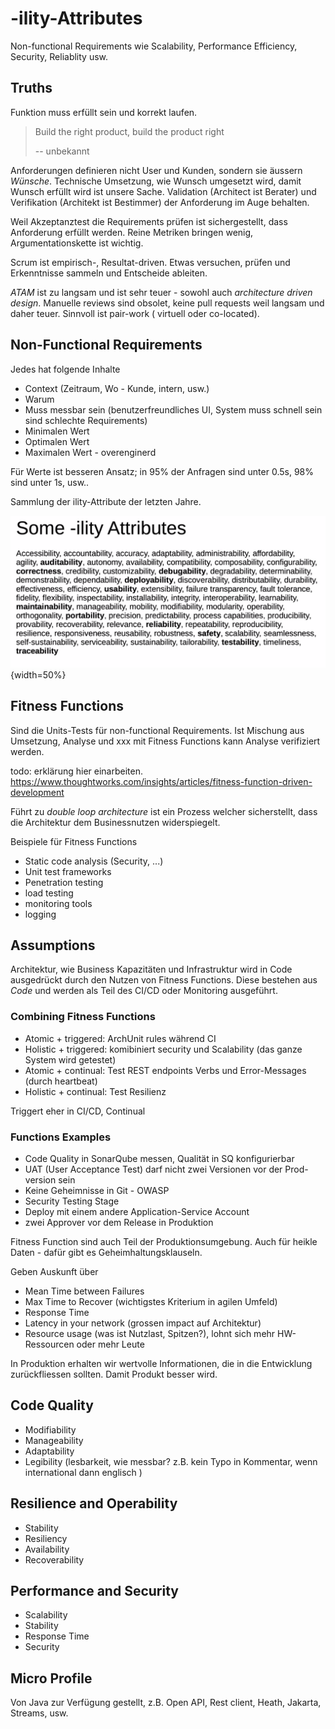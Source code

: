 # -ility-Attributes

Non-functional Requirements wie Scalability, Performance Efficiency, Security, Reliablity usw.

## Truths

Funktion muss erfüllt sein und korrekt laufen.

> Build the right product, build the product right
>
> -- unbekannt

Anforderungen definieren nicht User und Kunden, sondern sie äussern *Wünsche*. Technische Umsetzung,
wie Wunsch umgesetzt wird, damit Wunsch erfüllt wird ist unsere Sache. Validation (Architect ist
Berater) und Verifikation (Architekt ist Bestimmer) der Anforderung im Auge behalten.

Weil Akzeptanztest die Requirements prüfen ist sichergestellt, dass Anforderung erfüllt werden.
Reine Metriken bringen wenig, Argumentationskette ist wichtig.

Scrum ist empirisch-, Resultat-driven. Etwas versuchen, prüfen und Erkenntnisse sammeln und
Entscheide ableiten.

*ATAM* ist zu langsam und ist sehr teuer - sowohl auch *architecture driven design*. Manuelle
reviews sind obsolet, keine pull requests weil langsam und daher teuer. Sinnvoll ist pair-work (
virtuell oder co-located).

## Non-Functional Requirements

Jedes hat folgende Inhalte

* Context (Zeitraum, Wo - Kunde, intern, usw.)
* Warum
* Muss messbar sein (benutzerfreundliches UI, System muss schnell sein sind schlechte Requirements)
* Minimalen Wert
* Optimalen Wert
* Maximalen Wert - overenginerd

Für Werte ist besseren Ansatz; in 95% der Anfragen sind unter 0.5s, 98% sind unter 1s, usw..

Sammlung der ility-Attribute der letzten Jahre.

![Fett markiert die wichtigsten ility-Attribute](images/itility_attributes.png){width=50%}

## Fitness Functions

Sind die Units-Tests für non-functional Requirements. Ist Mischung aus Umsetzung, Analyse und xxx
mit Fitness Functions kann Analyse verifiziert werden.

todo: erklärung hier
einarbeiten. https://www.thoughtworks.com/insights/articles/fitness-function-driven-development

Führt zu *double loop architecture* ist ein Prozess welcher sicherstellt, dass die Architektur dem
Businessnutzen widerspiegelt.

Beispiele für Fitness Functions

* Static code analysis (Security, ...)
* Unit test frameworks
* Penetration testing
* load testing
* monitoring tools
* logging

## Assumptions

Architektur, wie Business Kapazitäten und Infrastruktur wird in Code ausgedrückt durch den Nutzen
von Fitness Functions. Diese bestehen aus *Code* und werden als Teil des CI/CD oder Monitoring
ausgeführt.

### Combining Fitness Functions

* Atomic + triggered: ArchUnit rules während CI
* Holistic + triggered: komibiniert security und Scalability (das ganze System wird getestet)
* Atomic + continual: Test REST endpoints Verbs und Error-Messages (durch heartbeat)
* Holistic + continual: Test Resilienz

Triggert eher in CI/CD, Continual

### Functions Examples

* Code Quality in SonarQube messen, Qualität in SQ konfigurierbar
* UAT (User Acceptance Test) darf nicht zwei Versionen vor der Prod-version sein
* Keine Geheimnisse in Git - OWASP
* Security Testing Stage
* Deploy mit einem andere Application-Service Account
* zwei Approver vor dem Release in Produktion

Fitness Function sind auch Teil der Produktionsumgebung. Auch für heikle Daten - dafür gibt es
Geheimhaltungsklauseln.

Geben Auskunft über

* Mean Time between Failures
* Max Time to Recover (wichtigstes Kriterium in agilen Umfeld)
* Response Time
* Latency in your network (grossen impact auf Architektur)
* Resource usage (was ist Nutzlast, Spitzen?), lohnt sich mehr HW-Ressourcen oder mehr Leute

In Produktion erhalten wir wertvolle Informationen, die in die Entwicklung zurückfliessen sollten.
Damit Produkt besser wird.

## Code Quality

* Modifiability
* Manageability
* Adaptability
* Legibility (lesbarkeit, wie messbar? z.B. kein Typo in Kommentar, wenn  international dann englisch )

## Resilience and Operability

* Stability
* Resiliency
* Availability
* Recoverability

## Performance and Security

* Scalability
* Stability
* Response Time
* Security

## Micro Profile

Von Java zur Verfügung gestellt, z.B. Open API, Rest client, Heath, Jakarta, Streams, usw.
